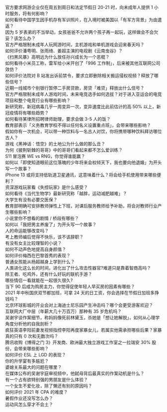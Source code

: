 官方要求网游企业仅在周五到周日和法定节假日 20-21 时，向未成年人提供 1 小时服务，将有何影响？  
如何看待中国学生因手机存有军训照片，在入境时被美国以「有军方背景」为由遣返？  
因为 5 岁表弟的不当举动，女孩爸爸不允许两个孩子再一起玩，这样做会不会欠妥？该怎么办？  
官方严格限制未成年人玩网游时间，主机游戏和单机游戏会迎来春天吗？  
如何评价潘粤明、张雨绮、姜超主演的电视剧《云南虫谷》？  
《扫黑风暴》高明远为什么放任孙兴成长为一个恶棍？  
如何看待小米员工称，雷军给小米开创了「996 工作制」，后来被其他互联网公司效仿？  
如何评价法院对 B 站发出诉前禁令，要求立即删除相关搬运侵权视频？释放了哪些信号？  
近期一线城市个别银行暂停二手房贷款，房贷「难贷」释放出什么信号？  
官方严格限制未成年人游戏时间，未来电竞选手如何选拔？对于进入亚运会的电竞项目和整个电竞行业有哪些影响？  
新研究称，新冠病毒几乎一周变异一次，变异速度比此前估计的高 50% 以上，新冠疫情将有哪些趋势？  
如何看待某律所招聘律师助理，要求会做 3-5 人的饭？  
教育部表示「义务教育学校不得以任何名义设置重点班」，会带来哪些影响？  
假如你有一次机会，可以带一种饮料与一名古人对饮，你将携带哪种饮料拜访哪位古人？  
游戏《黑神话：悟空》的土地公为什么做的那么丑？  
为何《披荆斩棘的哥哥》中的哥哥们看起来都不怎么爱训练？  
S11 冒泡赛 WE vs RNG，你觉得谁能赢？  
如何以「即使知道眼前这位落魄的少年将来会权倾天下，我也要向他退婚」为开头写一个故事？  
iPhone 13 或将支持低轨道卫星通讯，这意味着什么？将会给手机使用带来哪些便利？  
资深游戏玩家看《失控玩家》是什么感受？  
如何看待《当代生物学》最新研究称「越胖，运动减肥越难」？  
大学生有没有必要交医保？  
教育部明确可安排教师弹性上下班，对课后服务教师给予补助，将会对教师行业产生哪些影响？  
小说里你不想看的剧情 / 桥段有哪些？  
如何以「我把男主养废了」为开头写一个故事？  
人的命运能够改变吗？  
考上教师编后觉得不快乐，该不该辞职？  
有没有女主比较理智的小说？  
如何不动声色地提高自身颜值？  
如何评价梅西在巴黎首秀的表现？  
普通女孩能从杨超越身上学到什么？  
人类进化这么长的时间，进化出了什么攻击性器官?难道只是靠着智商高吗？  
除王者、吃鸡外，还有什么好玩的联机手游？  
哪些情侣一看就能在一起很久很久?  
当下 90 后成为购房主力，你觉得促使年轻人早买房的因素有哪些？  
2021 年中秋国庆双节都加班，可拿 24 天的日工资，你会选择在节假日加班多挣钱吗？  
北京环球影城的开业会对上海迪士尼乐园产生冲击吗？哪个会更受游客欢迎？  
互联网大厂中层（年薪大几十万百万）那种有 35 岁危机吗？  
吴谢宇谈作案细节，称妈妈像死前林黛玉，杀她是「想让她解脱」，如何从心理学角度分析他的自我剖析？  
疯狂英语李阳前妻发视频指控李阳再度家暴女儿，若属实他需承担哪些后果？家暴真的只有 0 次和无数次吗？  
腾讯收购《博得之门 3》开发商、欧洲最大独立游戏工作室之一拉瑞安 30% 股份，会带来哪些影响？  
如何评价 ESL 上 LGD 的表现？  
你的升学宴有多尴尬？  
婆媳关系最大的问题在哪里？  
在媒体公布的吴谢宇庭审视频中，他弑母背后最真实的作案动机是什么？  
有一个占有欲特别强的男朋友是什么体验？  
一个女生不爱化妆，除了懒还有别的原因吗？  
如何评价 2021 年 CPA 的难度？  
暑假作业还没写怎么办？  
运动风怎么穿才不会土？  

